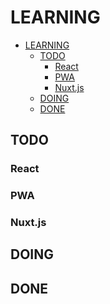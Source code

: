 # LEARNING

<!-- TOC -->

- [LEARNING](#learning)
  - [TODO](#todo)
    - [React](#react)
    - [PWA](#pwa)
    - [Nuxt.js](#nuxtjs)
  - [DOING](#doing)
  - [DONE](#done)

<!-- /TOC -->

## TODO
### React
### PWA
### Nuxt.js
## DOING
## DONE
